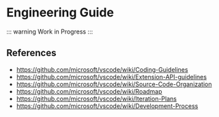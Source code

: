 # Engineering Guide

::: warning
Work in Progress
:::

## References

- https://github.com/microsoft/vscode/wiki/Coding-Guidelines
- https://github.com/microsoft/vscode/wiki/Extension-API-guidelines
- https://github.com/microsoft/vscode/wiki/Source-Code-Organization
- https://github.com/microsoft/vscode/wiki/Roadmap
- https://github.com/microsoft/vscode/wiki/Iteration-Plans
- https://github.com/microsoft/vscode/wiki/Development-Process
